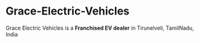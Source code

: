 # Grace-Electric-Vehicles
Grace Electric Vehicles is a  **Franchised EV dealer** in Tirunelveli, TamilNadu, India
